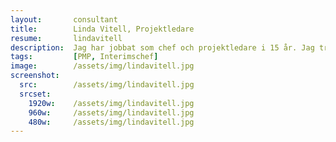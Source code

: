 ```yaml
---
layout:       consultant
title:        Linda Vitell, Projektledare
resume:       lindavitell
description:  Jag har jobbat som chef och projektledare i 15 år. Jag trivs som bäst när jag får jobba med att utveckla människor och organisationer i uppdrag som 1. Interimschef 2. Projektledare eller 3. Förändringsledare
tags:         [PMP, Interimschef]
image:        /assets/img/lindavitell.jpg
screenshot:
  src:        /assets/img/lindavitell.jpg
  srcset:
    1920w:    /assets/img/lindavitell.jpg
    960w:     /assets/img/lindavitell.jpg
    480w:     /assets/img/lindavitell.jpg
---
```

